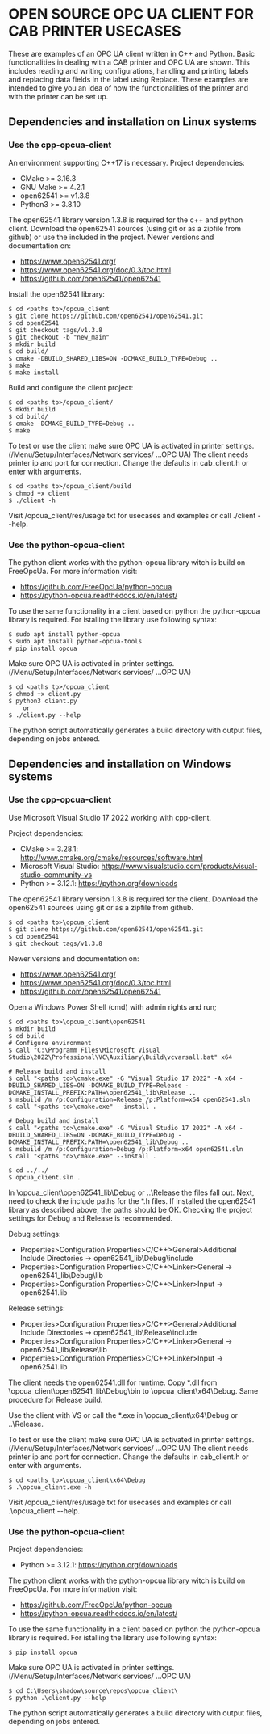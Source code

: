 # OPEN SOURCE OPC UA CLIENT FOR CAB PRINTER USECASES

These are examples of an OPC UA client written in C++ and Python. Basic functionalities in 
dealing with a CAB printer and OPC UA are shown. This includes reading and writing configurations, 
handling and printing labels and replacing data fields in the label using Replace. These examples 
are intended to give you an idea of how the functionalities of the printer and with the printer 
can be set up.

## Dependencies and installation on Linux systems

### Use the cpp-opcua-client

An environment supporting C++17 is necessary. Project dependencies:
 * CMake >= 3.16.3
 * GNU Make >= 4.2.1
 * open62541 >= v1.3.8
 * Python3 >= 3.8.10 

The open62541 library version 1.3.8 is required for the c++ and python client. 
Download the open62541 sources (using git or as a zipfile from github) or use the included in the project. 
Newer versions and documentation on:
 * https://www.open62541.org/
 * https://www.open62541.org/doc/0.3/toc.html
 * https://github.com/open62541/open62541

Install the open62541 library:

    $ cd <paths to>/opcua_client
    $ git clone https://github.com/open62541/open62541.git
    $ cd open62541
    $ git checkout tags/v1.3.8
    $ git checkout -b "new_main"
    $ mkdir build
    $ cd build/
    $ cmake -DBUILD_SHARED_LIBS=ON -DCMAKE_BUILD_TYPE=Debug ..
    $ make
    $ make install

Build and configure the client project:

    $ cd <paths to>/opcua_client/
    $ mkdir build 
    $ cd build/
    $ cmake -DCMAKE_BUILD_TYPE=Debug ..
    $ make

To test or use the client make sure OPC UA is activated in printer settings. 
(/Menu/Setup/Interfaces/Network services/ ...OPC UA)
The client needs printer ip and port for connection. Change the defaults in cab_client.h or enter with arguments.

    $ cd <paths to>/opcua_client/build
    $ chmod +x client
    $ ./client -h

Visit <paths to>/opcua_client/res/usage.txt for usecases and examples or call ./client --help.

### Use the python-opcua-client

The python client works with the python-opcua library witch is build 
on FreeOpcUa. For more information visit:
 * https://github.com/FreeOpcUa/python-opcua
 * https://python-opcua.readthedocs.io/en/latest/

To use the same functionality in a client based on python the python-opcua library is required.
For istalling the library use following syntax:

    $ sudo apt install python-opcua 
    $ sudo apt install python-opcua-tools
    # pip install opcua

Make sure OPC UA is activated in printer settings. 
(/Menu/Setup/Interfaces/Network services/ ...OPC UA)

    $ cd <paths to>/opcua_client
    $ chmod +x client.py
    $ python3 client.py 
        or
    $ ./client.py --help

The python script automatically generates a build directory with output files, depending on jobs entered.

## Dependencies and installation on Windows systems

### Use the cpp-opcua-client

Use Microsoft Visual Studio 17 2022 working with cpp-client.

Project dependencies:
 * CMake >= 3.28.1: http://www.cmake.org/cmake/resources/software.html
 * Microsoft Visual Studio: https://www.visualstudio.com/products/visual-studio-community-vs
 * Python >= 3.12.1: https://python.org/downloads

The open62541 library version 1.3.8 is required for the client. 
Download the open62541 sources using git or as a zipfile from github.
    
    $ cd <paths to>\opcua_client
    $ git clone https://github.com/open62541/open62541.git
    $ cd open62541
    $ git checkout tags/v1.3.8

Newer versions and documentation on:
 * https://www.open62541.org/
 * https://www.open62541.org/doc/0.3/toc.html
 * https://github.com/open62541/open62541

Open a Windows Power Shell (cmd) with admin rights and run;

    $ cd <paths to>\opcua_client\open62541
    $ mkdir build  
    $ cd build
    # Configure environment 
    $ call "C:\Programm Files\Microsoft Visual Studio\2022\Professional\VC\Auxiliary\Build\vcvarsall.bat" x64

    # Release build and install
    $ call "<paths to>\cmake.exe" -G "Visual Studio 17 2022" -A x64 -DBUILD_SHARED_LIBS=ON -DCMAKE_BUILD_TYPE=Release -DCMAKE_INSTALL_PREFIX:PATH=\open62541_lib\Release ..
    $ msbuild /m /p:Configuration=Release /p:Platform=x64 open62541.sln
    $ call "<paths to>\cmake.exe" --install .

    # Debug build and install
    $ call "<paths to>\cmake.exe" -G "Visual Studio 17 2022" -A x64 -DBUILD_SHARED_LIBS=ON -DCMAKE_BUILD_TYPE=Debug -DCMAKE_INSTALL_PREFIX:PATH=\open62541_lib\Debug ..
    $ msbuild /m /p:Configuration=Debug /p:Platform=x64 open62541.sln
    $ call "<paths to>\cmake.exe" --install .

    $ cd ../../
    $ opcua_client.sln .

In <paths to>\opcua_client\open62541_lib\Debug or ..\Release the files fall out.
Next, need to check the include paths for the *.h files. 
If installed the open62541 library as described above, the paths should be OK.
Checking the project settings for Debug and Release is recommended.

Debug settings:
 * Properties>Configuration Properties>C/C++>General>Additional Include Directories -> open62541_lib\Debug\include
 * Properties>Configuration Properties>C/C++>Linker>General -> open62541_lib\Debug\lib
 * Properties>Configuration Properties>C/C++>Linker>Input -> open62541.lib

Release settings:
 * Properties>Configuration Properties>C/C++>General>Additional Include Directories -> open62541_lib\Release\include
 * Properties>Configuration Properties>C/C++>Linker>General -> open62541_lib\Release\lib
 * Properties>Configuration Properties>C/C++>Linker>Input -> open62541.lib

The client needs the open62541.dll for runtime.
Copy *.dll from <paths to>\opcua_client\open62541_lib\Debug\bin to <paths to>\opcua_client\x64\Debug.
Same procedure for Release build.

Use the client with VS or call the *.exe in <paths to>\opcua_client\x64\Debug or ..\Release.

To test or use the client make sure OPC UA is activated in printer settings. 
(/Menu/Setup/Interfaces/Network services/ ...OPC UA)
The client needs printer ip and port for connection. Change the defaults in cab_client.h or enter with arguments.

    $ cd <paths to>\opcua_client\x64\Debug
    $ .\opcua_client.exe -h

Visit <paths to>/opcua_client/res/usage.txt for usecases and examples or call .\opcua_client --help.

### Use the python-opcua-client

Project dependencies:
 * Python >= 3.12.1: https://python.org/downloads

The python client works with the python-opcua library witch is build 
on FreeOpcUa. For more information visit:
 * https://github.com/FreeOpcUa/python-opcua
 * https://python-opcua.readthedocs.io/en/latest/

To use the same functionality in a client based on python the python-opcua library is required.
For istalling the library use following syntax:

    $ pip install opcua

Make sure OPC UA is activated in printer settings. 
(/Menu/Setup/Interfaces/Network services/ ...OPC UA)

    $ cd C:\Users\shadow\source\repos\opcua_client\
    $ python .\client.py --help

The python script automatically generates a build directory with output files, depending on jobs entered.

<!-- Eof -->